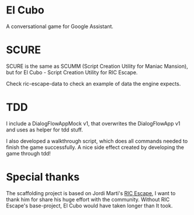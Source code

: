 # El Cubo

A conversational game for Google Assistant.


# SCURE

SCURE is the same as SCUMM (Script Creation Utility for Maniac Mansion), but for El Cubo - Script Creation Utility for RIC Escape.

Check ric-escape-data to check an example of data the engine expects.

# TDD

I include a DialogFlowAppMock v1, that overwrites the DialogFlowApp v1 and uses as helper for tdd stuff.

I also developed a walkthrough script, which does all commands needed to finish the game
successfully. A nice side effect created by developing the game through tdd!

# Special thanks
The scaffolding project is based on Jordi Marti's [RIC Escape](https://github.com/jmarti-theinit/ric-escape), 
I want to thank him for share his huge effort with the community. Without RIC Escape's base-project, 
El Cubo would have taken longer than It took.